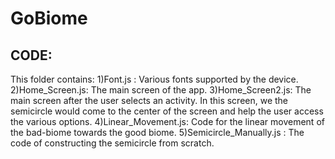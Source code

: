 # GoBiome
## CODE:
This folder contains:
1)Font.js : Various fonts supported by the device.
2)Home_Screen.js: The main screen of the app. 
3)Home_Screen2.js: The main screen after the user selects an activity. In this screen, we the semicircle would come to the center of the screen and help the user access the various options.
4)Linear_Movement.js: Code for the linear movement of the bad-biome towards the good biome.
5)Semicircle_Manually.js : The code of constructing the semicircle from scratch.

